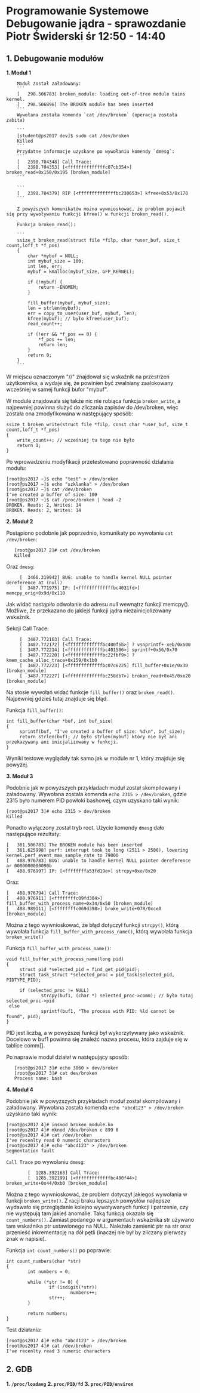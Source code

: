 # Programowanie Systemowe<br/> Debugowanie jądra - sprawozdanie<br/>Piotr Świderski śr 12:50 - 14:40

## 1. Debugowanie modułów
 **1. Moduł 1**
        
        Moduł został załadowany:
        ```
        [   298.506783] broken_module: loading out-of-tree module tains kernel.
        [   298.506896] The BROKEN module has been inserted
        ```
        Wywołana została komenda `cat /dev/broken` (operacja została zabita)

        ```
        [student@ps2017 dev]$ sudo cat /dev/broken
        Killed
        ```
        Przydatne informacje uzyskane po wywołaniu komendy `dmesg`:
        ```
        [   2398.704348] Call Trace:
        [   2398.704353] [<ffffffffffffffc07cb354>] broken_read+0x150/0x195 [broken_module]      
        ```

        ```
        [   2398.704379] RIP [<ffffffffffffffbc230653>] kfree+0x53/0x170
        ```

        Z powyższych komunikatów można wywnioskować, że problem pojawił się przy wywoływaniu funkcji kfree() w funkcji broken_read().

        Funkcja broken_read():

        ```
        ssize_t broken_read(struct file *filp, char *user_buf, size_t count,loff_t *f_pos)
        {
 	        char *mybuf = NULL;
            int mybuf_size = 100;
	        int len, err;
	        mybuf = kmalloc(mybuf_size, GFP_KERNEL);

	        if (!mybuf) {
                return -ENOMEM;
            }

	        fill_buffer(mybuf, mybuf_size);
	        len = strlen(mybuf);
	        err = copy_to_user(user_buf, mybuf, len);
	        kfree(mybuf); // było kfree(user_buf);
	        read_count++;

            if (!err && *f_pos == 0) {
                *f_pos += len;
                return len;
	        }
            return 0;
        }
        ```
  
   W miejscu oznaczonym "//" znajdował się wskaźnik na przestrzeń użytkownika, a wydaje się, że powinien być zwalniany zaalokowany wcześniej w samej funkcji bufor "mybuf".

   W module znajdowała się także nic nie robiąca funkcja `broken_write`, a najpewniej powinna służyć do zliczania zapisów do /dev/broken, więc została ona zmodyfikowana w następujący sposób:


    ssize_t broken_write(struct file *filp, const char *user_buf, size_t count,loff_t *f_pos)
    {
      	write_count++; // wcześniej tu tego nie było
        return 1;
    }


   Po wprowadzeniu modyfikacji przetestowano poprawność działania modułu:


    [root@ps2017 ~]$ echo "test" > /dev/broken
    [root@ps2017 ~]$ echo "szklanka" > /dev/broken
    [root@ps2017 ~]$ cat /dev/broken
    I've created a buffer of size: 100
    [root@ps2017 ~]$ cat /proc/broken | head -2
    BROKEN. Reads: 2, Writes: 14
    BROKEN. Reads: 2, Writes: 14


 **2. Moduł 2**
  
   Postąpiono podobnie jak poprzednio, komunikaty po wywołaniu `cat /dev/broken`:
   
       [root@ps2017 2]# cat /dev/broken
       Killed
       
   Oraz `dmesg`:
   
   ```
        [  3466.319942] BUG: unable to handle kernel NULL pointer dereference at (null)
        [  3487.771975] IP: [<fffffffffffffbc4031fd>] memcpy_orig+0x9d/0x110   
   ```
    
   Jak widać nastąpiło odwołanie do adresu null wewnątrz funkcji memcpy(). Możliwe, że przekazano do jakiejś funkcji jądra niezainicjolizowany wskaźnik.
    
   Sekcji Call Trace:
   ```
        [  3487.772163] Call Trace:
        [  3487.772172] [<fffffffffffffbc400f5b>] ? vsnprintf+-xeb/0x500
        [  3487.772214] [<fffffffffffffbc401506>] sprintf+0x56/0x70
        [  3487.772220] [<fffffffffffffbc22fbf9>] ? kmem_cache_alloc_trace+0x159/0x1b0
        [  3487.772223] [<fffffffffffffbc07c6225] fill_buffer+0x1e/0x30 [broken_module]
        [  3487.772227] [<fffffffffffffbc258db7>] broken_read+0x45/0xe20 [broken_module] 
   ```
   Na stosie wywołań widać funkcje `fill_buffer()` oraz `broken_read()`. Najpewniej gdzieś tutaj znajduje się błąd.
   
   Funkcja `fill_buffer()`:
   ```
   int fill_buffer(char *buf, int buf_size)
   {
        sprintf(buf, "I've created a buffer of size: %d\n", buf_size);
        return strlen(buf); // było strlen(mybuf) który nie był ani przekazywany ani inicjalizowany w funkcji.
   }
   ```
   
   Wyniki testowe wyglądały tak samo jak w module nr 1, który znajduje się powyżej.
   
 **3. Moduł 3**
 
   Podobnie jak w powyższych przykładach moduł został skompilowany i załadowany. Wywołana została komenda `echo 2315 > /dev/broken`, gdzie 2315 było numerem PID powłoki bashowej, czym uzyskano taki wynik:
   
   ```
   [root@ps2017 3]# echo 2315 > dev/broken
   Killed
   ```
   Ponadto wyłączony został tryb root. Użycie komendy `dmesg` dało następujące rezultaty:
   
   ```
   [   301.506783] The BROKEN module has been inserted
   [   361.625998] perf: interrupt took to long (2511 > 2500), lowering kernel.perf_event_max_sample_rate to 79000  
   [   408.976783] BUG: unable to handle kernel NULL pointer dereference ar 0000000000090b
   [   408.976997] IP: [<ffffffffa53fd19e>] strcpy+0xe/0x20
   ```
   Oraz:
   ```
   [   408.976794] Call Trace:
   [   408.976911] [<ffffffffc09fd304>] fill_buffer_with_process_name+0x34/0x50 [broken_module]
   [   408.989111] [<ffffffffc069d398>] broke_write+078/0xce0 [broken_module]
   ```
   Można z tego wywnioskować, że błąd dotyczył funkcji `strcpy()`, którą wywołała funkcja      `fill_buffer_with_process_name()`, którą wywołała funkcja `broken_write()`
   
   Funkcja `fill_buffer_with_process_name()`:
   
   ```
   void fill_buffer_with_process_name(long pid)
   {
        struct pid *selected_pid = find_get_pid(pid);
        struct task_struct *selected_proc = pid_task(selected_pid, PIDTYPE_PID);

        if (selected_proc != NULL)
                strcpy(buf1, (char *) selected_proc->comm); // było tutaj selected_proc->pid
	else
                sprintf(buf1, "The process with PID: %ld cannot be found", pid);
   }
   ```
   PID jest liczbą, a w powyższej funkcji był wykorzytywany jako wskaźnik. Docelowo w buf1 powinna się znaleźć nazwa procesu, która zajduje się w tablice comm[].
   
 Po naprawie moduł działał w następujący sposób:
 ```
    [root@ps2017 3]# echo 3860 > dev/broken
    [root@ps2017 3]# cat dev/broken
    Process name: bash
 ```
   
 **4. Moduł 4**

Podobnie jak w powyższych przykładach moduł został skompilowany i załadowany. Wywołana została komenda `echo "abcd123" > /dev/broken` uzyskano taki wynik:

```
[root@ps2017 4]# insmod broken_module.ko
[root@ps2017 4]# mknod /dev/broken c 899 0
[root@ps2017 4]# cat /dev/broken
I've recenlty read 0 numeric characters
[root@ps2017 4]# echo "abcd123" > /dev/broken
Segmentation fault
```
`Call Trace` po wywolaniu `dmesg`:

```
        [  1285.392163] Call Trace:
        [  1285.392199] [<fffffffffffffbc400f44>] broken_write+0x44/0xb0 [broken_module]
```
Można z tego wywnioskować, że problem dotyczył jakiegoś wywołania w funkcji `broken_write()`. Z racji braku lepszych  pomysłów najlepsze wydawało się przeglądanie kolejno wywoływanych funkcji i patrzenie, czy nie występują tam jakieś anomalie. Taką funkcją okazała się `count_numbers()`. Zamiast podanego w argumentach wskaźnika str używano tam wskaźnika ptr ustawionego na NULL. Należało zamienić ptr na str oraz przenieść inkrementację na dół pętli (inaczej nie był by zliczany pierwszy znak w napisie). 

Funkcja `int count_numbers()` po poprawie:

```
int count_numbers(char *str)
{
        int numbers = 0;

        while (*str != 0) {
                if (isdigit(*str))
                        numbers++;
                str++;
        }

        return numbers;
}
```

Test działania:

```
[root@ps2017 4]# echo "abcd123" > /dev/broken
[root@ps2017 4]# cat /dev/broken
I've recenlty read 3 numeric characters
```

## 2. GDB
 **1. `/proc/loadavg`**
 **2. `proc/PID/fd`**
 **3. `proc/PID/environ`**
